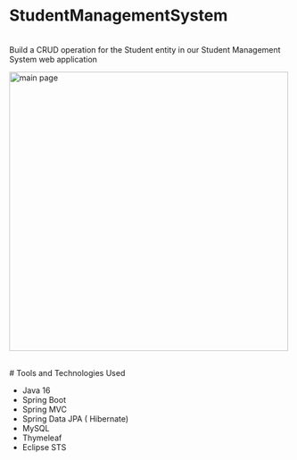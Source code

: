 # StudentManagementSystem
<br />
Build a CRUD operation for the Student entity in our Student Management System web application
<p align=left>
<img alt="main page" width="500px" src="https://1.bp.blogspot.com/-Bez0drTwVL4/YI5wUMUZjdI/AAAAAAAAIq8/NZGGF7AyU5QvnAei8OdOFpSt5XydcWkhgCLcBGAsYHQ/s1529/list-students-javaguides.png" />
</p>
<br />
# Tools and Technologies Used

 - Java 16
 - Spring Boot
 - Spring MVC
 - Spring Data JPA ( Hibernate)
 - MySQL
 - Thymeleaf
 - Eclipse STS

